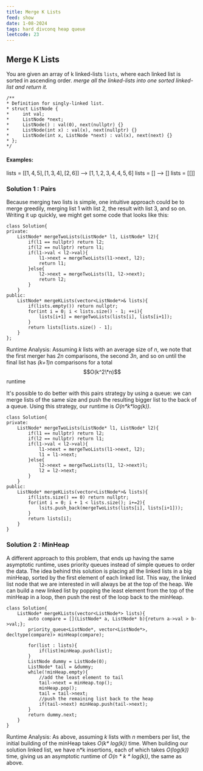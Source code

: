 ```yaml
---
title: Merge K Lists
feed: show
date: 1-08-2024
tags: hard divconq heap queue
leetcode: 23
---
```


## Merge K Lists
You are given an array of k linked-lists `lists`, where each linked list is sorted in ascending order.
*merge all the linked-lists into one sorted linked-list and return it.*

```
/**
* Definition for singly-linked list.
* struct ListNode {
*     int val;
*     ListNode *next;
*     ListNode() : val(0), next(nullptr) {}
*     ListNode(int x) : val(x), next(nullptr) {}
*     ListNode(int x, ListNode *next) : val(x), next(next) {}
* };
*/
```

#### Examples:
lists = $[[1, 4, 5], [1, 3, 4], [2, 6]]$ -->  $[1, 1, 2, 3, 4, 4, 5, 6]$
lists = $[]$ --> $[]$
lists = $[[]]$

### Solution 1 : Pairs
Because merging two lists is simple, one intuitive approach could be to merge greedily, merging list 1 with list 2, the result with list 3, and so on. Writing it up quickly, we might get some code that looks like this:

```
class Solution{
private:
	ListNode* mergeTwoLists(ListNode* l1, ListNode* l2){
		if(l1 == nullptr) return l2;
		if(l2 == nullptr) return l1;
		if(l1->val < l2->val){
			l1->next = mergeTwoLists(l1->next, l2);
			return l1;
		}else{
			l2->next = mergeTwoLists(l1, l2->next);
			return l2;
		}
	}
public:
	ListNode* mergeKLists(vector<ListNode*>& lists){
		if(lists.empty()) return nullptr;
		for(int i = 0; i < lists.size() - 1; ++i){
			lists[i+1] = mergeTwoLists(lists[i], lists[i+1]);
		}
		return lists[lists.size() - 1];
	}
};
```

Runtime Analysis: Assuming *k* lists with an average size of *n*, we note that the first merger has *2n* comparisons, the second *3n*, and so on until the final list has *(k+1)n* comparisons for  a total $$O(k^2\*n)$$ runtime

It's possible to do better with this pairs strategy by using a queue: we can merge lists of the same size and push the resulting bigger list to the back of a queue. Using this strategy, our runtime is *O(n\*k\*log(k))*.

```
class Solution{
private:
	ListNode* mergeTwoLists(ListNode* l1, ListNode* l2){
		if(l1 == nullptr) return l2;
		if(l2 == nullptr) return l1;
		if(l1->val < l2->val){
			l1->next = mergeTwoLists(l1->next, l2);
			l1 = l1->next;
		}else{
			l2->next = mergeTwoLists(l1, l2->next)l;
			l2 = l2->next;
		}
	}
public:
	ListNode* mergeKLists(vector<ListNode*>& lists){
		if(lists.size() == 0) return nullptr;
		for(int i = 0; i + 1 < lists.size(); i+=2){
			lsits.push_back(mergeTwoLists(lists[i], lists[i+1]));
		}
		return lists[i];
	}
}
```

### Solution 2 : MinHeap

A different approach to this problem, that ends up having the same asymptotic runtime, uses priority queues instead of simple queues to order the data. The idea behind this solution is placing all the linked lists in a big minHeap, sorted by the first element of each linked list. This way, the linked list node that we are interested in will always be at the top of the heap. We can build a new linked list by popping the least element from the top of the minHeap in a loop, then push the rest of the loop back to the minHeap.

```
class Solution{
	ListNode* mergeKLists(vector<ListNode*> lists){
		auto compare = [](ListNode* a, ListNode* b){return a->val > b->val;};
		priority_queue<ListNode*, vector<ListNode*>, decltype(compare)> minHeap(compare);
		
		for(list : lists){
			if(list)minHeap.push(list);
		}
		ListNode dummy = ListNode(0);
		ListNode* tail = &dummy;
		while(!minHeap.empty){
			//add the least element to tail
			tail->next = minHeap.top();
			minHeap.pop();
			tail = tail->next;
			//push the remaining list back to the heap
			if(tail->next) minHeap.push(tail->next);
		}
		return dummy.next;
	}
}
```

Runtime Analysis:
As above, assuming *k* lists with *n* members per list, the initial building of the minHeap takes *O(k\* log(k))* time. When building our solution linked list, we have n\*k insertions, each of which takes *O(log(k))* time, giving us an asymptotic runtime of *O(n \* k \* log(k))*, the same as above.